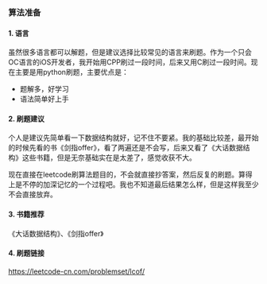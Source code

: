 ### 算法准备
#### 1. 语言
虽然很多语言都可以解题，但是建议选择比较常见的语言来刷题。作为一个只会OC语言的iOS开发者，我开始用CPP刷过一段时间，后来又用C刷过一段时间。现在主要是用python刷题，主要优点是：
+ 题解多，好学习
+ 语法简单好上手

#### 2. 刷题建议
个人是建议先简单看一下数据结构就好，记不住不要紧。我的基础比较差，最开始的时候先看的书《剑指offer》，看了两遍还是不会写，后来又看了《大话数据结构》这些书籍，但是无奈基础实在是太差了，感觉收获不大。

现在直接在leetcode刷算法题目的，不会就直接抄答案，然后反复的刷题。算得上是不停的加深记忆的一个过程吧。我也不知道最后结果怎么样，但是这样我至少不会直接放弃。

#### 3. 书籍推荐
《大话数据结构》、《剑指offer》

#### 4. 刷题链接
https://leetcode-cn.com/problemset/lcof/


